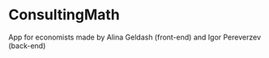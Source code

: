 # ConsultingMath
 App for economists made by Alina Geldash (front-end) and Igor Pereverzev (back-end)
